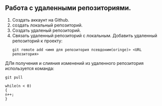 ## **Работа с удаленными репозиториями.**

1. Создать аккаунт на Github.
2. создать локальный репозиторий.
3. Создать удаленый репозиторий.
4. Связать удаленный репозиторий с локальным.
   Добавить удаленный репозиторий к проекту:
   ```
   git remote add <имя для репозитория псевдоним(oringe)> <URL репозитория>
   ```
ДЛя получения и слияния изменений из удаленного репозитория используется команда:
```
git pull
```
```
while(n < 0)
{
n++;
}
```
